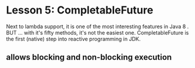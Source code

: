 # Lesson 5: CompletableFuture 

Next to lambda support, it is one of the most interesting features in Java 8 . BUT ... with it's fifty methods, it's not the easiest one. CompletableFuture is the first (native) step into reactive programming in JDK.

## allows blocking and non-blocking execution
 
##